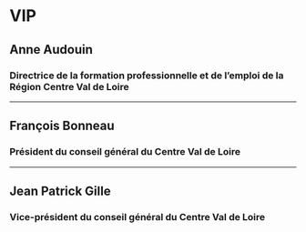 # VIP

## Anne Audouin

### Directrice de la formation professionnelle et de l’emploi de la Région Centre Val de Loire
----------
## François Bonneau

### Président du conseil général du Centre Val de Loire
----------
## Jean Patrick Gille

### Vice-président du conseil général du Centre Val de Loire
<!--stackedit_data:
eyJoaXN0b3J5IjpbLTc2Nzg4NDgwLC0yMTA0ODg3MTg3XX0=
-->